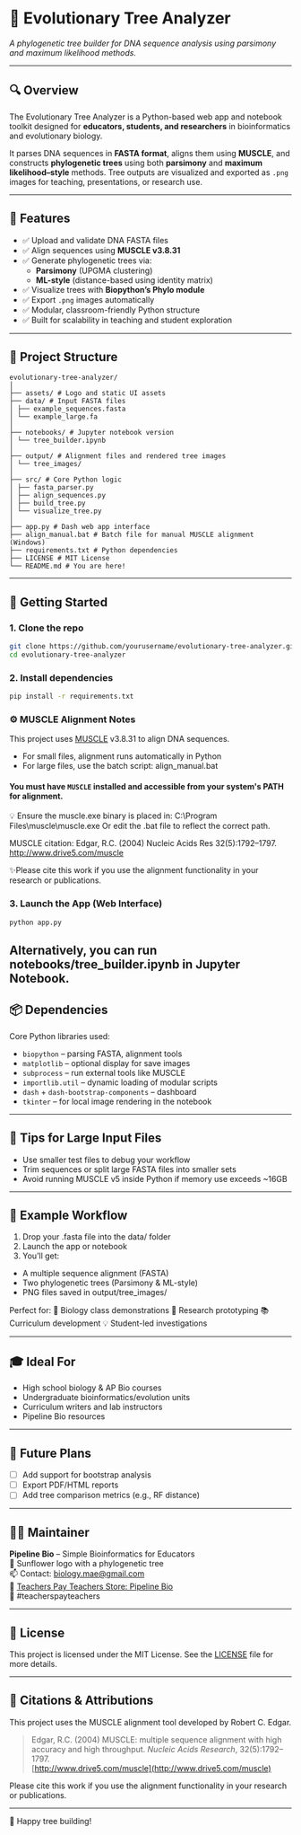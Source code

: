 # 🌿 Evolutionary Tree Analyzer  
*A phylogenetic tree builder for DNA sequence analysis using parsimony and maximum likelihood methods.*

---

## 🔍 Overview  
The Evolutionary Tree Analyzer is a Python-based web app and notebook toolkit designed for **educators, students, and researchers** in bioinformatics and evolutionary biology.

It parses DNA sequences in **FASTA format**, aligns them using **MUSCLE**, and constructs **phylogenetic trees** using both **parsimony** and **maximum likelihood–style** methods. Tree outputs are visualized and exported as `.png` images for teaching, presentations, or research use.

---

## 🎯 Features  
- ✅ Upload and validate DNA FASTA files  
- ✅ Align sequences using **MUSCLE v3.8.31**  
- ✅ Generate phylogenetic trees via:
  - **Parsimony** (UPGMA clustering)
  - **ML-style** (distance-based using identity matrix)  
- ✅ Visualize trees with **Biopython’s Phylo module**  
- ✅ Export `.png` images automatically  
- ✅ Modular, classroom-friendly Python structure  
- ✅ Built for scalability in teaching and student exploration  

---

## 📁 Project Structure


```
evolutionary-tree-analyzer/
│
├── assets/ # Logo and static UI assets
├── data/ # Input FASTA files
│ ├── example_sequences.fasta
│ └── example_large.fa
│
├── notebooks/ # Jupyter notebook version
│ └── tree_builder.ipynb
│
├── output/ # Alignment files and rendered tree images
│ └── tree_images/
│
├── src/ # Core Python logic
│ ├── fasta_parser.py
│ ├── align_sequences.py
│ ├── build_tree.py
│ └── visualize_tree.py
│
├── app.py # Dash web app interface
├── align_manual.bat # Batch file for manual MUSCLE alignment (Windows)
├── requirements.txt # Python dependencies
├── LICENSE # MIT License
└── README.md # You are here!
```

---

## 🚀 Getting Started

### 1. Clone the repo
```bash
git clone https://github.com/yourusername/evolutionary-tree-analyzer.git
cd evolutionary-tree-analyzer
```

### 2. Install dependencies
```bash
pip install -r requirements.txt
```

### ⚙️ MUSCLE Alignment Notes

This project uses [MUSCLE](https://drive5.com/muscle/downloads_v3.htm) v3.8.31 to align DNA sequences.

- For small files, alignment runs automatically in Python
- For large files, use the batch script: align_manual.bat

#### You must have `MUSCLE` installed and accessible from your system's PATH for alignment.
💡 Ensure the muscle.exe binary is placed in:
C:\Program Files\muscle\muscle.exe
Or edit the .bat file to reflect the correct path.

MUSCLE citation:
Edgar, R.C. (2004) Nucleic Acids Res 32(5):1792–1797. http://www.drive5.com/muscle

✨Please cite this work if you use the alignment functionality in your research or publications.

### 3. Launch the App (Web Interface)
```bash
python app.py 
```
Alternatively, you can run notebooks/tree_builder.ipynb in Jupyter Notebook.
---

## 📦 Dependencies

Core Python libraries used:
- `biopython` – parsing FASTA, alignment tools
- `matplotlib` – optional display for save images
- `subprocess` – run external tools like MUSCLE
- `importlib.util` – dynamic loading of modular scripts
- `dash` + `dash-bootstrap-components` – dashboard
- `tkinter` – for local image rendering in the notebook

---

## 🧠 Tips for Large Input Files
   - Use smaller test files to debug your workflow
   - Trim sequences or split large FASTA files into smaller sets
   - Avoid running MUSCLE v5 inside Python if memory use exceeds ~16GB

---

## 🧪 Example Workflow
1. Drop your .fasta file into the data/ folder
2. Launch the app or notebook
3. You’ll get:
  - A multiple sequence alignment (FASTA)
  - Two phylogenetic trees (Parsimony & ML-style)
  - PNG files saved in output/tree_images/

Perfect for:
🧬 Biology class demonstrations
🧪 Research prototyping
📚 Curriculum development
💡 Student-led investigations

---

## 🎓 Ideal For
- High school biology & AP Bio courses
- Undergraduate bioinformatics/evolution units
- Curriculum writers and lab instructors
- Pipeline Bio resources  

---

## 🧰 Future Plans
  
- [ ] Add support for bootstrap analysis  
- [ ] Export PDF/HTML reports  
- [ ] Add tree comparison metrics (e.g., RF distance)

---

## 👩‍💻 Maintainer

**Pipeline Bio** – Simple Bioinformatics for Educators  
🌻 Sunflower logo with a phylogenetic tree  
📫 Contact: biology.mae@gmail.com  
🛒 [Teachers Pay Teachers Store: Pipeline Bio](https://www.teacherspayteachers.com/store/pipeline-bio)  
📌 #teacherspayteachers  

---

## 📄 License

This project is licensed under the MIT License. See the [LICENSE](LICENSE) file for more details.

---

## 🧾 Citations & Attributions

This project uses the MUSCLE alignment tool developed by Robert C. Edgar.

> Edgar, R.C. (2004) MUSCLE: multiple sequence alignment with high accuracy and high throughput. *Nucleic Acids Research*, 32(5):1792–1797.  
> [http://www.drive5.com/muscle](http://www.drive5.com/muscle)

Please cite this work if you use the alignment functionality in your research or publications.

---

🧬 Happy tree building!

